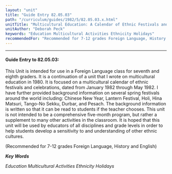 ```yaml
---
layout: "unit"
title: "Guide Entry 82.05.03"
path: "/curriculum/guides/1982/5/82.05.03.x.html"
unitTitle: "Multicultural Education: A Calendar of Ethnic Festivals and Celebrations"
unitAuthor: "Deborah Peck"
keywords: "Education Multicultural Activities Ethnicity Holidays"
recommendedFor: "Recommended for 7-12 grades Foreign Language, History and English"
---
```

<body>
<hr/>
 <h4>
  Guide Entry to 82.05.03:
 </h4>
 This Unit is intended for use in a Foreign Language class for seventh and eighth graders.  It is a continuation of a unit that I wrote on multicultural education in 1980.  It is focused on a multicultural calendar of ethnic festivals and celebrations, dated from January 1982 through May 1982.  I have further provided background information on several spring festivals around the world including: Chinese New Year, Lantern Festival, Holi, Hina Matsuri, Tango-No Sekku, Durbar, and Pesach.  The background information is written so that it can be read to students if the teacher chooses.  This unit is not intended to be a comprehensive five-month program, but rather a supplement to many other activities in the classroom.  It is hoped that this unit will be used by educators of all disciplines and grade levels in order to help students develop a sensitivity to and understanding of other ethnic cultures.
 <p>
  (Recommended for 7-12 grades Foreign Language, History and English)
 </p>
<p>
  <b>
   <i>
    Key Words
   </i>
  </b>
  <br/>
 </p>
 <p>
  <i>
   Education Multicultural Activities Ethnicity Holidays
  </i>
 </p>

</body>